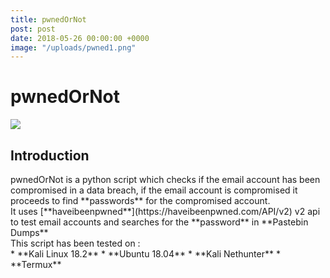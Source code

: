 ```yaml
---
title: pwnedOrNot
post: post
date: 2018-05-26 00:00:00 +0000
image: "/uploads/pwned1.png"
---
```

<h1 class="cyan-text title">pwnedOrNot</h1>
<img class="responsive-img z-depth-5" src="/thewhitehat/images/pwned1.png">
<h2 class="cyan-text subtitle">Introduction</h2> 
<p class="content white-text">
pwnedOrNot is a python script which checks if the email account has  been compromised in a data breach, if the email account is compromised  it proceeds to find **passwords** for the compromised account.
<br>
It uses [**haveibeenpwned**](https://haveibeenpwned.com/API/v2) v2 api to test email accounts and searches for the **password** in **Pastebin Dumps**
<br>
This script has been tested on : 
<br> 
* **Kali Linux 18.2**
* **Ubuntu 18.04**
* **Kali Nethunter**
* **Termux**
<br>
